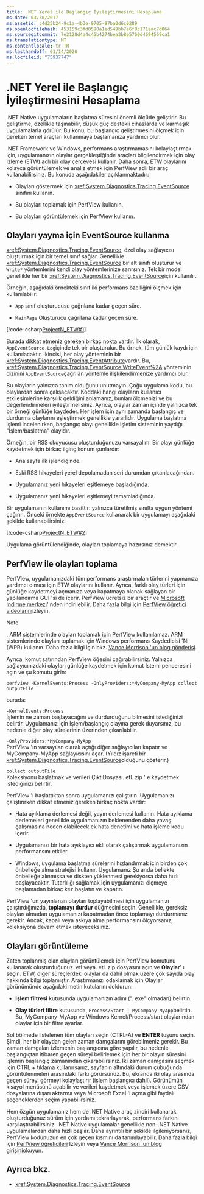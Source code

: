 ```yaml
---
title: .NET Yerel ile Başlangıç İyileştirmesini Hesaplama
ms.date: 03/30/2017
ms.assetid: c4d25b24-9c1a-4b3e-9705-97ba0d6c0289
ms.openlocfilehash: 453159c3fd0590a1ed549bb7e6f8c171aac7d064
ms.sourcegitcommit: 7e2128d4a4c45b4274bea3b8e5760d4694569ca1
ms.translationtype: MT
ms.contentlocale: tr-TR
ms.lasthandoff: 01/14/2020
ms.locfileid: "75937747"
---
```

# <a name="measuring-startup-improvement-with-net-native"></a>.NET Yerel ile Başlangıç İyileştirmesini Hesaplama
.NET Native uygulamaların başlatma süresini önemli ölçüde geliştirir. Bu geliştirme, özellikle taşınabilir, düşük güç destekli cihazlarda ve karmaşık uygulamalarla görülür. Bu konu, bu başlangıç geliştirmesini ölçmek için gereken temel araçları kullanmaya başlamanıza yardımcı olur.  
  
 .NET Framework ve Windows, performans araştırmamasını kolaylaştırmak için, uygulamanızın olaylar gerçekleştiğinde araçları bilgilendirmek için olay Izleme (ETW) adlı bir olay çerçevesi kullanır. Daha sonra, ETW olaylarını kolayca görüntülemek ve analiz etmek için PerfView adlı bir araç kullanabilirsiniz. Bu konuda aşağıdakiler açıklanmaktadır:  
  
- Olayları göstermek için <xref:System.Diagnostics.Tracing.EventSource> sınıfını kullanın.  
  
- Bu olayları toplamak için PerfView kullanın.  
  
- Bu olayları görüntülemek için PerfView kullanın.  
  
## <a name="using-eventsource-to-emit-events"></a>Olayları yayma için EventSource kullanma  
 <xref:System.Diagnostics.Tracing.EventSource>, özel olay sağlayıcısı oluşturmak için bir temel sınıf sağlar. Genellikle <xref:System.Diagnostics.Tracing.EventSource> bir alt sınıfı oluşturur ve `Write*` yöntemlerini kendi olay yöntemlerinize sarırsınız. Tek bir model genellikle her bir <xref:System.Diagnostics.Tracing.EventSource>için kullanılır.  
  
 Örneğin, aşağıdaki örnekteki sınıf iki performans özelliğini ölçmek için kullanılabilir:  
  
- `App` sınıf oluşturucusu çağrılana kadar geçen süre.  
  
- `MainPage` Oluşturucu çağrılana kadar geçen süre.  
  
 [!code-csharp[ProjectN_ETW#1](../../../samples/snippets/csharp/VS_Snippets_CLR/projectn_etw/cs/etw1.cs#1)]  
  
 Burada dikkat etmeniz gereken birkaç nokta vardır. İlk olarak, `AppEventSource.Log`içinde tek bir oluşturulur. Bu örnek, tüm günlük kaydı için kullanılacaktır. İkincisi, her olay yönteminin bir <xref:System.Diagnostics.Tracing.EventAttribute>vardır. Bu, <xref:System.Diagnostics.Tracing.EventSource.WriteEvent%2A> yönteminin dizinini `AppEventSource`çağrılan yöntemle ilişkilendirmenize yardımcı olur.  
  
 Bu olayların yalnızca tanım olduğunu unutmayın. Çoğu uygulama kodu, bu olaylardan sonra çalışacaktır. Koddaki hangi olayların kullanıcı etkileşimlerine karşılık geldiğini anlamanız, bunları ölçmenizi ve bu değerlendirmeleri iyileştirmelisiniz. Ayrıca, olaylar zaman içinde yalnızca tek bir örneği günlüğe kaydeder. Her işlem için aynı zamanda başlangıç ve durdurma olaylarını eşleştirmek genellikle yararlıdır. Uygulama başlatma işlemi incelenirken, başlangıç olayı genellikle işletim sisteminin yaydığı "Işlem/başlatma" olayıdır.  
  
 Örneğin, bir RSS okuyucusu oluşturduğunuzu varsayalım. Bir olayı günlüğe kaydetmek için birkaç ilginç konum şunlardır:  
  
- Ana sayfa ilk işlendiğinde.  
  
- Eski RSS hikayeleri yerel depolamadan seri durumdan çıkarılacağından.  
  
- Uygulamanız yeni hikayeleri eşitlemeye başladığında.  
  
- Uygulamanız yeni hikayeleri eşitlemeyi tamamladığında.  
  
 Bir uygulamanın kullanımı basittir: yalnızca türetilmiş sınıfta uygun yöntemi çağırın. Önceki örnekte `AppEventSource` kullanarak bir uygulamayı aşağıdaki şekilde kullanabilirsiniz:  
  
 [!code-csharp[ProjectN_ETW#2](../../../samples/snippets/csharp/VS_Snippets_CLR/projectn_etw/cs/etw2.cs#2)]  
  
 Uygulama görüntülendiğinde, olayları toplamaya hazırsınız demektir.  
  
## <a name="gathering-events-with-perfview"></a>PerfView ile olayları toplama  
 PerfView, uygulamanızdaki tüm performans araştırmaları türlerini yapmanıza yardımcı olması için ETW olaylarını kullanır. Ayrıca, farklı olay türleri için günlüğe kaydetmeyi açmanıza veya kapatmaya olanak sağlayan bir yapılandırma GUI 'si de içerir. PerfView ücretsiz bir araçtır ve [Microsoft Indirme merkezi](https://www.microsoft.com/download/details.aspx?id=28567)' nden indirilebilir. Daha fazla bilgi için [PerfView öğretici videolarını](https://channel9.msdn.com/Series/PerfView-Tutorial)izleyin.  
  
> [!NOTE]
> , ARM sistemlerinde olayları toplamak için PerfView kullanılamaz. ARM sistemlerinde olayları toplamak için Windows performans Kaydedicisi 'Ni (WPR) kullanın. Daha fazla bilgi için bkz. [Vance Morrison 'un blog gönderisi](https://docs.microsoft.com/archive/blogs/vancem/collecting-etwperfview-data-on-an-windows-rt-winrt-arm-surface-device).  
  
 Ayrıca, komut satırından PerfView öğesini çağırabilirsiniz. Yalnızca sağlayıcınızdaki olayları günlüğe kaydetmek için komut Istemi penceresini açın ve şu komutu girin:  
  
```console
perfview -KernelEvents:Process -OnlyProviders:*MyCompany-MyApp collect outputFile   
```  
  
 burada:  
  
 `-KernelEvents:Process`  
 İşlemin ne zaman başlayacağını ve durdurduğunu bilmesini istediğinizi belirtir. Uygulamanız için Işlem/başlangıç olayına gerek duyarsınız, bu nedenle diğer olay sürelerinin üzerinden çıkarılabilir.  
  
 `-OnlyProviders:*MyCompany-MyApp`  
 PerfView 'ın varsayılan olarak açtığı diğer sağlayıcıları kapatır ve MyCompany-MyApp sağlayıcısını açar.  (Yıldız işareti bir <xref:System.Diagnostics.Tracing.EventSource>olduğunu gösterir.)  
  
 `collect outputFile`  
 Koleksiyonu başlatmak ve verileri ÇıktıDosyası. etl. zip ' e kaydetmek istediğinizi belirtir.  
  
 PerfView 'ı başlattıktan sonra uygulamanızı çalıştırın. Uygulamanızı çalıştırırken dikkat etmeniz gereken birkaç nokta vardır:  
  
- Hata ayıklama derlemesi değil, yayın derlemesi kullanın. Hata ayıklama derlemeleri genellikle uygulamanızın beklenenden daha yavaş çalışmasına neden olabilecek ek hata denetimi ve hata işleme kodu içerir.  
  
- Uygulamanızı bir hata ayıklayıcı ekli olarak çalıştırmak uygulamanızın performansını etkiler.  
  
- Windows, uygulama başlatma sürelerini hızlandırmak için birden çok önbelleğe alma stratejisi kullanır. Uygulamanız Şu anda bellekte önbelleğe alınmışsa ve diskten yüklenmesi gerekiyorsa daha hızlı başlayacaktır. Tutarlılığı sağlamak için uygulamanızı ölçmeye başlamadan birkaç kez başlatın ve kapatın.  
  
 PerfView 'un yayınlanan olayları toplayabilmesi için uygulamanızı çalıştırdığınızda, **toplamayı durdur** düğmesini seçin. Genellikle, gereksiz olayları almadan uygulamanızı kapatmadan önce toplamayı durdurmanız gerekir. Ancak, kapalı veya askıya alma performansını ölçyorsanız, koleksiyona devam etmek isteyeceksiniz.  
  
## <a name="displaying-the-events"></a>Olayları görüntüleme  
 Zaten toplanmış olan olayları görüntülemek için PerfView komutunu kullanarak oluşturduğunuz. etl veya. etl. zip dosyasını açın ve **Olaylar**' ı seçin. ETW, diğer süreçlerdeki olaylar da dahil olmak üzere çok sayıda olay hakkında bilgi toplamıştır. Araştırmanızı odaklamak için Olaylar görünümünde aşağıdaki metin kutularını doldurun:  
  
- **Işlem filtresi** kutusunda uygulamanızın adını (". exe" olmadan) belirtin.  
  
- **Olay türleri filtre** kutusunda, `Process/Start | MyCompany-MyApp`belirtin. Bu, MyCompany-MyApp ve Windows Kernel/Process/start olaylarından olaylar için bir filtre ayarlar.  
  
 Sol bölmede listelenen tüm olayları seçin (CTRL-A) ve **ENTER** tuşunu seçin. Şimdi, her bir olaydan gelen zaman damgalarını görebilmeniz gerekir. Bu zaman damgaları izlemenin başlangıcına göre yapılır, bu nedenle başlangıçtan itibaren geçen süreyi belirlemek için her bir olayın süresini işlemin başlangıç zamanından çıkarabilirsiniz. İki zaman damgasını seçmek için CTRL + tıklama kullanırsanız, sayfanın altındaki durum çubuğunda görüntülenmeleri arasındaki farkı görürsünüz. Bu, ekranda iki olay arasında geçen süreyi görmeyi kolaylaştırır (işlem başlangıcı dahil). Görünümün kısayol menüsünü açabilir ve verileri kaydetmek veya işlemek üzere CSV dosyalarına dışarı aktarma veya Microsoft Excel 'i açma gibi faydalı seçeneklerden seçim yapabilirsiniz.  
  
 Hem özgün uygulamanız hem de .NET Native araç zinciri kullanarak oluşturduğunuz sürüm için yordamı tekrarlayarak, performans farkını karşılaştırabilirsiniz.   .NET Native uygulamalar genellikle non-.NET Native uygulamalardan daha hızlı başlar. Daha ayrıntılı bir şekilde ilgileniyorsanız, PerfView kodunuzun en çok geçen kısmını da tanımlayabilir. Daha fazla bilgi için [PerfView öğreticileri](https://channel9.msdn.com/Series/PerfView-Tutorial) Izleyin veya [Vance Morrison 'un blog girişini](https://docs.microsoft.com/archive/blogs/vancem/publication-of-the-perfview-performance-analysis-tool)okuyun.  
  
## <a name="see-also"></a>Ayrıca bkz.

- <xref:System.Diagnostics.Tracing.EventSource>
